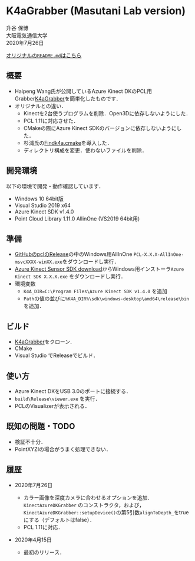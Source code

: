 # K4aGrabber (Masutani Lab version)
升谷 保博  
大阪電気通信大学  
2020年7月26日

[オリジナルの`README.md`はこちら](README-original.md)

## 概要

- Haipeng Wang氏が公開しているAzure Kinect DKのPCL用Grabber[K4aGrabber](https://github.com/forestsen/K4aGrabber)を簡単化したものです．
- オリジナルとの違い．
  - Kinectを2台使うプログラムを削除．Open3Dに依存しないようにした．
  - PCL 1.11に対応させた．
  - CMakeの際にAzure Kinect SDKのバージョンに依存しないようにした．
  - 杉浦氏の[Findk4a.cmake](https://gist.github.com/UnaNancyOwen/90b898366eb908d29cb4c2b509ab6cfa#file-findk4a-cmake)を導入した．
  - ディレクトリ構成を変更．使わないファイルを削除．

## 開発環境
以下の環境で開発・動作確認しています．
- Windows 10 64bit版
- Visual Studio 2019 x64
- Azure Kinect SDK v1.4.0
- Point Cloud Library 1.11.0 AllinOne (VS2019 64bit用)

## 準備
- [GitHubのpclのRelease](https://github.com/PointCloudLibrary/pcl/releases)の中のWindows用AllInOne `PCL-X.X.X-AllInOne-msvcXXXX-winXX.exe`をダウンロードし実行．
- [Azure Kinect Sensor SDK download](https://docs.microsoft.com/ja-jp/azure/Kinect-dk/sensor-sdk-download)からWindows用インストーラ`Azure Kinect SDK X.X.X.exe` をダウンロードし実行．
- 環境変数 
  - `K4A_DIR=C:\Program Files\Azure Kinect SDK v1.4.0` を追加
  - `Path`の値の並びに`%K4A_DIR%\sdk\windows-desktop\amd64\release\bin`を追加．

## ビルド
- [K4aGrabber](https://github.com/MasutaniLab/K4aGrabber)をクローン．
- CMake
- Visual Studio でReleaseでビルド．

## 使い方
- Azure Kinect DKをUSB 3.0のポートに接続する．
- `build\Release\viewer.exe` を実行．
- PCLのVisualizerが表示される．

## 既知の問題・TODO
- 検証不十分．
- PointXYZIの場合がうまく処理できない．

## 履歴

- 2020年7月26日
  - カラー画像を深度カメラに合わせるオプションを追加．`KinectAzureDKGrabber` のコンストラクタ，および，`KinectAzureDKGrabber::setupDevice()`の第5引数`alignToDepth_`をtrueにする（デフォルトはfalse）．
  - PCL 1.11に対応．

- 2020年4月15日
  - 最初のリリース．
